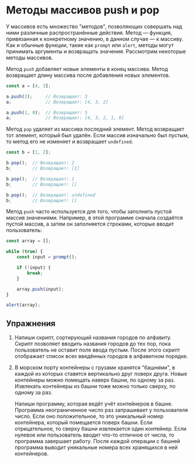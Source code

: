 # Методы массивов push и pop

У массивов есть множество "методов", позволяющих совершать над ними различные распространённые действия. Метод — функция, привязанная к конкретному значению, в данном случае — к массиву. Как и обычные функции, такие как `prompt` или `alert`, методы могут принимать аргументы и возвращать значения. Рассмотрим некоторые методы массивов.

Метод `push` добавляет новые элементы в конец массива. Метод возвращает длину массива после добавления новых элементов.

```js
const a = [4, 3];

a.push(2);     // Возвращает: 3
a;             // Возвращает: [4, 3, 2]

a.push(1, 0);  // Возвращает: 5
a;             // Возвращает: [4, 3, 2, 1, 0]
```

Метод `pop` удаляет из массива последний элемент. Метод возвращает тот элемент, который был удалён. Если массив изначально был пустым, то метод его не изменяет и возвращает `undefined`.

```js
const b = [1, 2];

b.pop();  // Возвращает: 2
b;        // Возвращает: [1]

b.pop();  // Возвращает: 1
b;        // Возвращает: []

b.pop();  // Возвращает: undefined
b;        // Возвращает: []
```

Метод `push` часто используется для того, чтобы заполнить пустой массив значениями. Например, в этой программе сначала создаётся пустой массив, а затем он заполняется строками, которые вводит пользователь:

```js
const array = [];

while (true) {
    const input = prompt();

    if (!input) {
        break;
    }

    array.push(input);
}

alert(array);
```

## Упражнения

1. Напиши скрипт, сортирующий названия городов по алфавиту. Скрипт позволяет вводить названия городов до тех пор, пока пользователь не оставит поле ввода пустым. После этого скрипт отображает список всех введённых городов в алфавитном порядке.

1. В морском порту контейнеры с грузами хранятся "башнями", в каждой из которых ставятся вертикально друг поверх друга. Новые контейнеры можно помещать наверх башни, по одному за раз. Извлекать контейнеры из башни тоже можно только сверху, по одному за раз.

    Напиши программу, которая ведёт учёт контейнеров в башне. Программа неограниченное число раз запрашивает у пользователя число. Если оно положительное, то это уникальный номер контейнера, который помещается поверх башни. Если отрицательное, то сверху башни извлекается один контейнер. Если нулевое или пользователь вводит что-то отличное от числа, то программа завершает работу. После каждой операции с башней программа выводит уникальные номера всех хранящихся в ней контейнеров.
